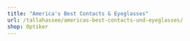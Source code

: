 ```yaml
---
title: "America's Best Contacts & Eyeglasses"
url: /tallahassee/americas-best-contacts-und-eyeglasses/
shop: Optiker
---
```

